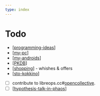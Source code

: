```yaml
---
type: index
---
```

# Todo
<!-- [x] You can mark it completed by pressing `Alt`+`C` when your cursor is on this line -->

- [[programming-ideas]]
- [[my-pc]]
- [[my-androids]]
- [[PKDB]]
- [[shopping]] - whishes & offers
- [[sto-kokkino]]
- [ ] contribute to libreops.cc#[opencollective](https://opencollective.com/libreops/).
- [ ] [[hypothesis-talk-in-phaos]]

[//begin]: # "Autogenerated link references for markdown compatibility"
[programming-ideas]: programming-ideas.md "Programming Ideas"
[my-pc]: my-pc.md "My PC"
[my-androids]: my-androids.md "My Androids"
[PKDB]: pkdb.md "Personal Knowledge Database"
[shopping]: shopping.md "Shopping"
[sto-kokkino]: sto-kokkino.md "Sto Kokkino"
[hypothesis-talk-in-phaos]: hypothesis-talk-in-phaos.md "Hypothes.is Talk in Phaos"
[//end]: # "Autogenerated link references"
